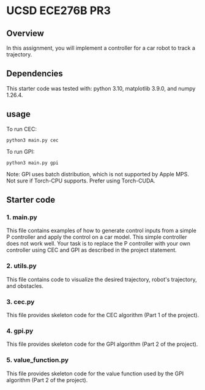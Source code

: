 # UCSD ECE276B PR3

## Overview
In this assignment, you will implement a controller for a car robot to track a trajectory.

## Dependencies
This starter code was tested with: python 3.10, matplotlib 3.9.0, and numpy 1.26.4.

## usage
To run CEC:
```
python3 main.py cec
```

To run GPI:
```
python3 main.py gpi
```
Note: GPI uses batch distribution, which is not supported by Apple MPS. Not sure if Torch-CPU supports. 
Prefer using Torch-CUDA.

## Starter code
### 1. main.py
This file contains examples of how to generate control inputs from a simple P controller and apply the control on a car model. This simple controller does not work well. Your task is to replace the P controller with your own controller using CEC and GPI as described in the project statement.

### 2. utils.py
This file contains code to visualize the desired trajectory, robot's trajectory, and obstacles.

### 3. cec.py
This file provides skeleton code for the CEC algorithm (Part 1 of the project).

### 4. gpi.py
This file provides skeleton code for the GPI algorithm (Part 2 of the project).

### 5. value_function.py
This file provides skeleton code for the value function used by the GPI algorithm (Part 2 of the project).

